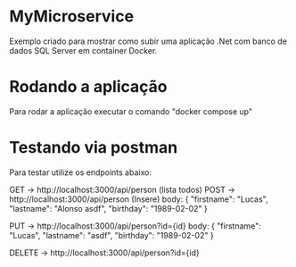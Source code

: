# MyMicroservice

Exemplo criado para mostrar como subir uma aplicação .Net com banco de dados SQL Server em container Docker.

# Rodando a aplicação

Para rodar a aplicação executar o comando "docker compose up"

# Testando via postman

Para testar utilize os endpoints abaixo:

GET -> http://localhost:3000/api/person (lista todos)
POST -> http://localhost:3000/api/person (Insere)
  body:
    {
    "firstname": "Lucas",
    "lastname": "Alonso asdf",
    "birthday": "1989-02-02"
    }

PUT -> http://localhost:3000/api/person?id={id}
  body:
    {
    "firstname": "Lucas",
    "lastname": "asdf",
    "birthday": "1989-02-02"
    }

DELETE -> http://localhost:3000/api/person?id={id}
